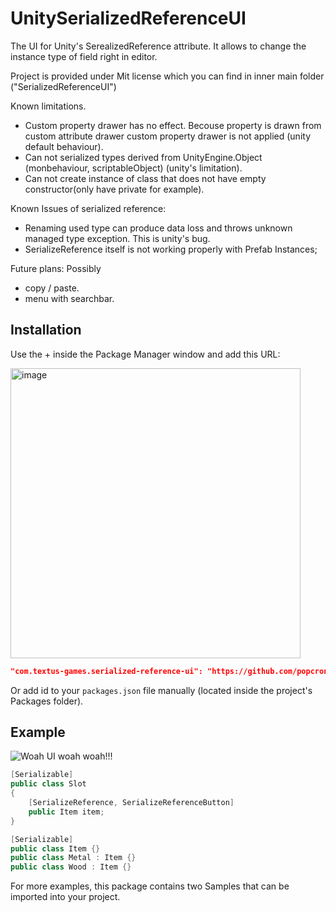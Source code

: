# UnitySerializedReferenceUI
The UI for Unity's SerealizedReference attribute. It allows to change the instance type of field right in editor.

Project is provided under Mit license which you can find in inner main folder ("SerializedReferenceUI")

Known limitations.
- Custom property drawer has no effect. Becouse property is drawn from custom attribute drawer custom property drawer is not applied (unity default behaviour).
- Can not serialized types derived from UnityEngine.Object (monbehaviour, scriptableObject) (unity's limitation).
- Can not create instance of class that does not have empty constructor(only have private for example).

Known Issues of serialized reference: 
- Renaming used type can produce data loss and throws unknown managed type exception. This is unity's bug.
- SerializeReference itself is not working properly with Prefab Instances;

Future plans:
Possibly
- copy / paste.
- menu with searchbar.

## Installation
Use the + inside the Package Manager window and add this URL:

<img width="464" alt="image" src="https://user-images.githubusercontent.com/34438607/160235251-c6af2ee5-694d-4b38-9ab4-0ddca73f686b.png">

```json
"com.textus-games.serialized-reference-ui": "https://github.com/popcron/UnitySerializedReferenceUI.git"
```
Or add id to your `packages.json` file manually (located inside the project's Packages folder).

## Example
![Woah UI woah woah!!!](https://cdn.discordapp.com/attachments/784916261871550494/847185548632260628/unknown.png)
```cs
[Serializable]
public class Slot
{
    [SerializeReference, SerializeReferenceButton]
    public Item item;
}

[Serializable]
public class Item {}
public class Metal : Item {}
public class Wood : Item {}
```

For more examples, this package contains two Samples that can be imported into your project.
